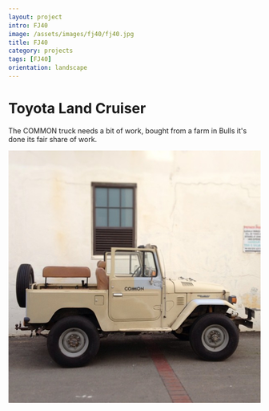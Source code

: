 ```yaml
---
layout: project
intro: FJ40
image: /assets/images/fj40/fj40.jpg
title: FJ40
category: projects
tags: [FJ40]
orientation: landscape
---
```


# Toyota Land Cruiser

The COMMON truck needs a bit of work, bought from a farm in Bulls it's done its fair share of work. 

![](/assets/images/fj40/fj40.jpg)

